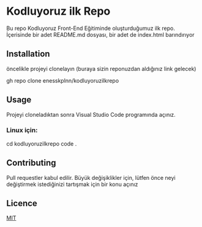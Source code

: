 # Kodluyoruz ilk Repo

Bu repo Kodluyoruz Front-End Eğitiminde oluşturduğumuz ilk repo. İçerisinde bir adet README.md dosyası, bir adet de index.html barındırıyor

## Installation

öncelikle projeyi clonelayın (buraya sizin reponuzdan aldığınız link gelecek)

gh repo clone enesskplnn/kodluyoruzilkrepo

## Usage

Projeyi cloneladıktan sonra Visual Studio Code programında açınız.

### Linux için:

cd kodluyoruzilkrepo
code .

## Contributing

Pull requestler kabul edilir. Büyük değişiklikler için, lütfen önce neyi değiştirmek istediğinizi tartışmak için bir konu açınız

## Licence
[MIT](https://choosealicense.com/licenses/mit/)